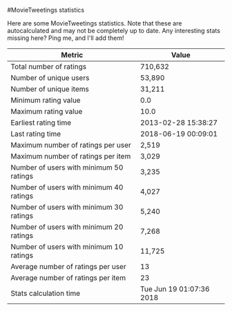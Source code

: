 #MovieTweetings statistics

Here are some MovieTweetings statistics. Note that these are autocalculated and may not be completely up to date. Any interesting stats missing here? Ping me, and I'll add them!

Metric | Value
--- | ---
Total number of ratings                 | 710,632
Number of unique users                  | 53,890
Number of unique items                  | 31,211
Minimum rating value                    | 0.0
Maximum rating value                    | 10.0
Earliest rating time                    | 2013-02-28 15:38:27
Last rating time                        | 2018-06-19 00:09:01
Maximum number of ratings per user      | 2,519
Maximum number of ratings per item      | 3,029
Number of users with minimum 50 ratings | 3,235
Number of users with minimum 40 ratings | 4,027
Number of users with minimum 30 ratings | 5,240
Number of users with minimum 20 ratings | 7,268
Number of users with minimum 10 ratings | 11,725
Average number of ratings per user      | 13
Average number of ratings per item      | 23
Stats calculation time                  | Tue Jun 19 01:07:36 2018


